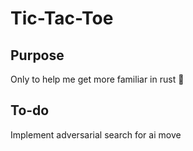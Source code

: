 # Tic-Tac-Toe
## Purpose
Only to help me get more familiar in rust :crab:
## To-do
Implement adversarial search for ai move
